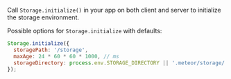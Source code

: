 Call `Storage.initialize()` in your app on both client and server to initialize the storage environment.

Possible options for `Storage.initialize` with defaults:

```javascript
Storage.initialize({
  storagePath: '/storage',
  maxAge: 24 * 60 * 60 * 1000, // ms
  storageDirectory: process.env.STORAGE_DIRECTORY || '.meteor/storage/'
});
```
